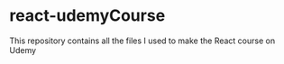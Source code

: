 # react-udemyCourse
This repository contains all the files I used to make the React course on Udemy
